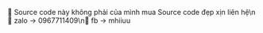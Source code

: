 🚀 Source code này không phải của mình mua Source code đẹp xịn liên hệ\n👾 zalo -> 0967711409\n👾 fb   -> mhiiuu
